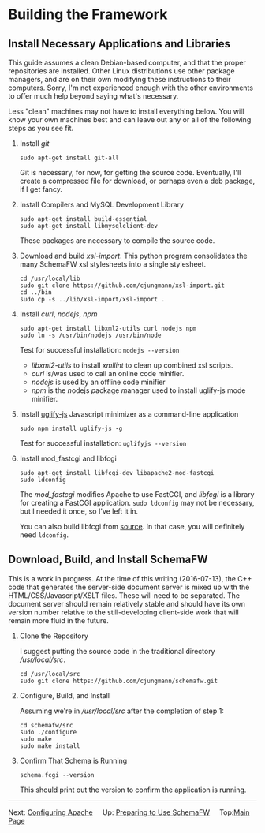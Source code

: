 # Building the Framework

## Install Necessary Applications and Libraries

This guide assumes a clean Debian-based computer, and that the proper repositories
are installed.  Other Linux distributions use other package managers, and are on
their own modifying these instructions to their computers.  Sorry, I'm not 
experienced enough with the other environments to offer much help beyond saying
what's necessary.

Less "clean" machines may not have to install everything below.  You will know your
own machines best and can leave out any or all of the following steps as you see fit.

1. Install _git_
   
   ~~~
   sudo apt-get install git-all
   ~~~
   
   Git is necessary, for now, for getting the source code.  Eventually, I'll
   create a compressed file for download, or perhaps even a deb package, if I
   get fancy.

2. Install Compilers and MySQL Development Library
   
   ~~~
   sudo apt-get install build-essential
   sudo apt-get install libmysqlclient-dev
   ~~~

   These packages are necessary to compile the source code.

3. Download and build *xsl-import*.  This python program consolidates the many
   SchemaFW xsl stylesheets into a single stylesheet.

   ~~~
   cd /usr/local/lib
   sudo git clone https://github.com/cjungmann/xsl-import.git
   cd ../bin
   sudo cp -s ../lib/xsl-import/xsl-import .
   ~~~
   
4. Install *curl*, *nodejs*, *npm*

   ~~~
   sudo apt-get install libxml2-utils curl nodejs npm
   sudo ln -s /usr/bin/nodejs /usr/bin/node
   ~~~

   Test for successful installation: `nodejs --version`

   - *libxml2-utils* to install *xmllint* to clean up combined xsl scripts.
   - *curl* is/was used to call an online code minifier.
   - *nodejs* is used by an offline code minifier
   - *npm* is the *n*odejs *p*ackage *m*anager used to install uglify-js mode minifier.

5. Install [uglify-js](https://www.npmjs.com/package/uglify-js) Javascript
   minimizer as a command-line application

   ~~~
   sudo npm install uglify-js -g
   ~~~

   Test for successful installation: `uglifyjs --version`
    
6. Install mod_fastcgi and libfcgi
   
   ~~~
   sudo apt-get install libfcgi-dev libapache2-mod-fastcgi
   sudo ldconfig
   ~~~
   
   The _mod_fastcgi_ modifies Apache to use FastCGI, and _libfcgi_ is a library
   for creating a FastCGI application.  `sudo ldconfig` may not be necessary, but
   I needed it once, so I've left it in.

   You can also build libfcgi from [source](https://github.com/FastCGI-Archives/FastCGI.com/blob/master/original_snapshot/fcgi-2.4.1-SNAP-0910052249.tar.gz?raw=true).
   In that case, you will definitely need `ldconfig`.

## Download, Build, and Install SchemaFW

This is a work in progress.  At the time of this writing (2016-07-13), the C++ code
that generates the server-side document server is mixed up with the
HTML/CSS/Javascript/XSLT files.  These will need to be separated.  The document
server should remain relatively stable and should have its own version number
relative to the still-developing client-side work that will remain more fluid
in the future.

1. Clone the Repository
   
   I suggest putting the source code in the traditional directory _/usr/local/src_.
   
   ~~~
   cd /usr/local/src
   sudo git clone https://github.com/cjungmann/schemafw.git
   ~~~

2. Configure, Build, and Install
   
   Assuming we're in _/usr/local/src_ after the completion of step 1:
   
   ~~~
   cd schemafw/src
   sudo ./configure
   sudo make
   sudo make install
   ~~~

3. Confirm That Schema is Running
   
   ~~~
   schema.fcgi --version
   ~~~

   This should print out the version to confirm the application is running.

--------------------------------------------------------------------------------   

Next: [Configuring Apache](ConfiguringApache.md)
&nbsp;
&nbsp;
Up: [Preparing to Use SchemaFW](PreparingToUseSchemaFW.md)
&nbsp;
&nbsp;
Top:[Main Page](UserGuide.md)

